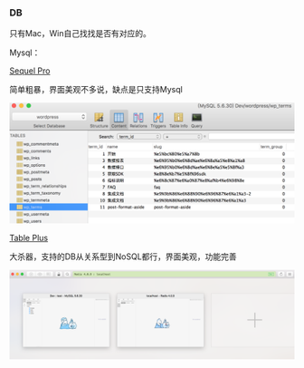 ### DB
   只有Mac，Win自己找找是否有对应的。
   
   Mysql：
   
   [Sequel Pro](http://www.sequelpro.com/) 
   
   简单粗暴，界面美观不多说，缺点是只支持Mysql
   
   ![sequel pro](../image/SequelPro.png)
   
   [Table Plus](https://tableplus.io/) 
   
   大杀器，支持的DB从关系型到NoSQL都行，界面美观，功能完善
   
   ![sequel pro](../image/TablePlus.png)